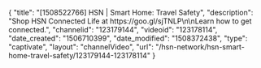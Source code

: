 {
    "title": "[1508522766] HSN | Smart Home: Travel Safety",
    "description": "Shop HSN Connected Life at https:\/\/goo.gl\/sjTNLP\n\nLearn how to get connected.",
    "channelid": "123179144",
    "videoid": "123178114",
    "date_created": "1506710399",
    "date_modified": "1508372438",
    "type": "captivate",
    "layout": "channelVideo",
    "url": "\/hsn-network\/hsn-smart-home-travel-safety\/123179144-123178114"
}